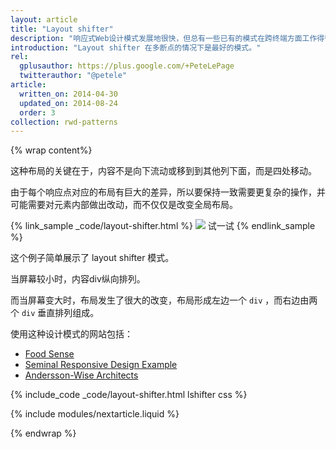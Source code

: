 ```yaml
---
layout: article
title: "Layout shifter"
description: "响应式Web设计模式发展地很快，但总有一些已有的模式在跨终端方面工作得很好。"
introduction: "Layout shifter 在多断点的情况下是最好的模式。"   
rel:
  gplusauthor: https://plus.google.com/+PeteLePage
  twitterauthor: "@petele"
article:
  written_on: 2014-04-30
  updated_on: 2014-08-24
  order: 3
collection: rwd-patterns
---
```


{% wrap content%}

这种布局的关键在于，内容不是向下流动或移到到其他列下面，而是四处移动。

由于每个响应点对应的布局有巨大的差异，所以要保持一致需要更复杂的操作，并可能需要对元素内部做出改动，而不仅仅是改变全局布局。

{% link_sample _code/layout-shifter.html %}
  <img src="imgs/layout-shifter.svg">
  试一试
{% endlink_sample %}

这个例子简单展示了 layout shifter 模式。

当屏幕较小时，内容div纵向排列。

而当屏幕变大时，布局发生了很大的改变，布局形成左边一个 `div` ，而右边由两个 `div` 垂直排列组成。

使用这种设计模式的网站包括：

 * [Food Sense](http://foodsense.is/)
 * [Seminal Responsive Design
  Example](http://alistapart.com/d/responsive-web-design/ex/ex-site-FINAL.html)
 * [Andersson-Wise Architects](http://www.anderssonwise.com/)

{% include_code _code/layout-shifter.html lshifter css %}

{% include modules/nextarticle.liquid %}

{% endwrap %}
